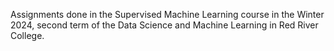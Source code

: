 Assignments done in the Supervised Machine Learning course in the Winter 2024, second term of the Data Science and Machine Learning in Red River College.  
